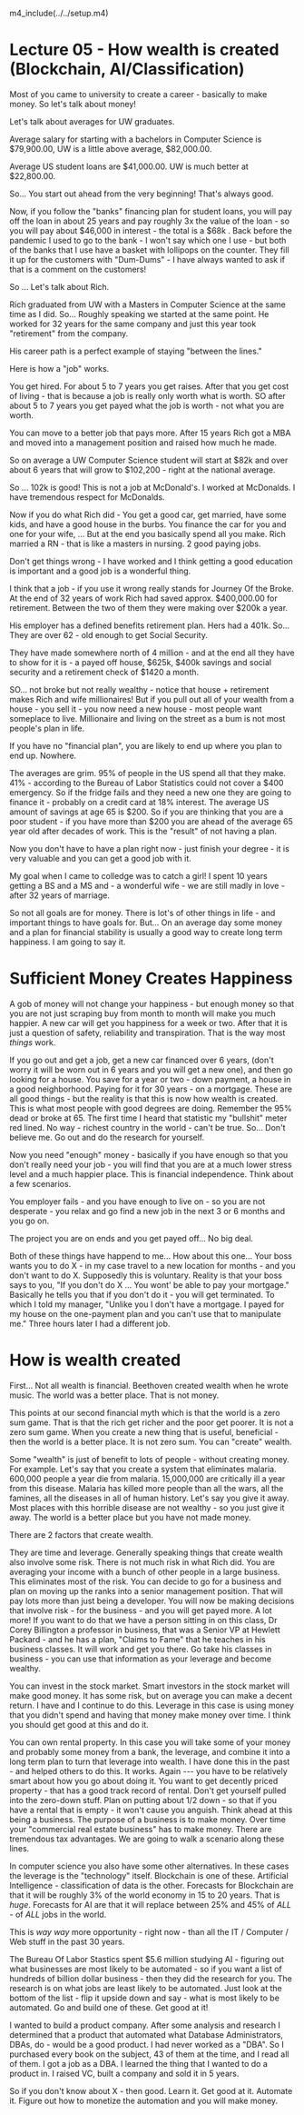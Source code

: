 m4_include(../../setup.m4)

# Lecture 05 - How wealth is created (Blockchain, AI/Classification)

Most of you came to university to create a career - basically to make money.
So let's talk about money!

Let's talk about averages for UW graduates.

Average salary for starting with a bachelors in Computer Science is $79,900.00,
UW is a little above average, $82,000.00.

Average US student loans are $41,000.00.  UW is much better at
$22,800.00.

So...  You start out ahead from the very beginning!  That's always good.

Now, if you follow the "banks" financing plan for student loans, you
will pay off the loan in about 25 years and pay roughly 3x the value
of the loan - so you will pay about $46,000 in interest - the total is 
a $68k .   Back before the pandemic I used to go to the bank - I  won't
say which one I use -  but both of the banks that I use have a basket
with lollipops on the counter.  They fill it up for the customers
with "Dum-Dums" - I have always wanted to ask if that is a comment
on the customers!

So ... Let's talk about Rich.   

Rich graduated from UW with a Masters in Computer Science at the
same time as I did.    So... Roughly speaking we started at the
same point.  He worked for 32 years for the same company and
just this year took "retirement" from the company.

His career path is a perfect example of staying "between the lines."

Here is how a "job" works.

You get hired.  For about 5 to 7 years you get raises.
After that you get cost of living - that is because a job is
really only worth what is worth.  SO after about 5 to 7 years
you get payed what the job is worth - not what you are worth.

You can move to a better job that pays more.  After 15 years
Rich got a MBA and moved into a management position and
raised how much he made.

So on average a UW Computer Science student will start at  $82k and
over about 6 years that will grow to $102,200 - right at the
national average.

So ... 102k is good!  This is not a job at McDonald's.  I worked
at McDonalds.  I have tremendous respect for McDonalds.

Now if you do what Rich did - You get a good car, get married,
have some kids, and have a good house in the burbs.  You finance the
car for you and one for your wife, ... But at the end you
basically spend all you make.  Rich married a RN - that is
like a masters in nursing.  2 good paying jobs.

Don't get things wrong - I have worked and I think getting a good
education is important and a good job is a wonderful thing.

I think that a job - if you use it wrong really stands for
Journey Of the Broke.   At the end of 32 years of work
Rich had saved approx. $400,000.00 for retirement.
Between the two of them they were making over $200k a year.

His employer has a defined benefits retirement plan.  Hers
had a 401k.  So... They  are over 62 - old enough to get
Social Security.

They have made somewhere north of 4 million - and at the end
all they have to show for it is - a payed off house, $625k,
$400k savings and social security and a retirement check
of $1420 a month.

SO... not broke but not really wealthy - notice that 
house + retirement makes Rich and wife millionaires!  But if
you pull out all of your wealth from a house - you sell it -
you now need a new house - most people want someplace to live.
Millionaire and living on the street as a bum is not most people's 
plan in life.

If you have no "financial plan", you are likely to end up where you plan to end up.
Nowhere.

The averages are grim.  95% of people in the US spend all that they make.
41% - according to the Bureau of Labor Statistics could not cover a
$400 emergency.   So if the fridge fails and they need a new one
they are going to finance it - probably on a credit card at 18% 
interest.   The average US amount of savings at age 65 is $200.
So if you are thinking that you are a poor student - if you have 
more than $200 you are ahead of the average 65 year old after
decades of work.    This is the "result" of not having a plan.

Now you don't have to have a plan right now - just finish your
degree - it is very valuable and you can get a good job with it.

My goal when I came to colledge was to catch a girl!  I spent
10 years getting a BS and a MS and - a wonderful wife - we are
still madly in love - after 32 years of marriage.

So not all goals are for money.  There is lot's of other things in
life - and important things to have goals for.  But...  On an average
day some money and a plan for financial stability is usually a good
way to create long term happiness.   I am going to say it.

# Sufficient Money Creates Happiness

A gob of money will not change your happiness - but enough money so that
you are not just scraping buy from month to month will make you
much happier.    A new car will get you happiness for a week or two.
After that it is just a question of safety, reliability and transpiration.
That is the way most *things* work.

If you go out and get a job, get a new car financed over 6 years, (don't worry it will be worn out in 6 years and you will get a new one),
and then go looking for a house.  You save for a year or two - down payment, a house in a good neighborhood.   Paying for it for
30 years - on a mortgage.   These are all good things - but the reality is that this is now how wealth is created.   This is what
most people  with good degrees are doing.  Remember the 95% dead or broke at 65.  The first time I heard that statistic
my "bullshit" meter red lined.  No way - richest country in the world - can't be true.  So... Don't believe me.
Go out and do the research for yourself.

Now you need "enough" money - basically if you have enough so that you don't really need your job - you will find that
you are at a much lower stress level and a much happier place.  This is financial independence.   Think about a few scenarios.

You employer fails - and you have enough to live on - so you are not desperate - you relax and go find a new job in the
next 3 or 6 months and you go on.

The project you are on ends and you get payed off...  No big deal.

Both of these things have happend to me...  How about this one...  Your boss wants you to do X - in my case travel to 
a new location for months - and you don't want to do X.  Supposedly this is voluntary.  Reality is that your
boss says to you, "If you don't do X ... You wont' be able to pay your mortgage."  Basically he tells you that
if you don't do it - you will get terminated.   To which I told my manager, "Unlike you I don't have a mortgage.
I payed for my house on the one-payment plan and you can't use that to manipulate me."  Three hours later I had
a different job.

# How is wealth created

First... Not all wealth is financial.  Beethoven  created wealth when he wrote music.  The world was a better place.
That is not money.

This points at our second financial myth which is that the world is a zero sum game.  That is that the rich get richer and the poor get poorer.
It is not a zero sum game.   When you create a new thing that is useful, beneficial - then the world is a better place.  It is not zero sum.
You can "create" wealth.

Some "wealth" is just of benefit to lots of people - without creating money.  For example.  Let's say that you create a system
that eliminates malaria.  600,000 people a year die from malaria.   15,000,000 are critically ill a year from this disease.
Malaria has killed more people than all the wars, all the famines, all the diseases in all of human history.
Let's say you give it away.   Most places with this horrible disease are not wealthy - so you just give it away.  The world is
a better place but you have not made money.

There are 2 factors that create wealth.

They are time and leverage.  Generally speaking things that create wealth also involve some risk.
There is not much risk in what Rich did.  You are averaging your income with a bunch of other people
in a large business.  This eliminates most of the risk.  You can decide to go for a business and
plan on moving up the ranks into a senior management position.  That will pay lots more than just
being a developer.  You will now be making decisions that involve risk - for the business - and you will get payed more.
A lot more!  If you want to do that we have a person sitting in on this class, Dr Corey Billington a professor
in business, that was a Senior VP at Hewlett Packard - and he has a plan, "Claims to Fame" that he teaches
in his business classes.  It will work and get you there.  Go take his classes in business - you can
use that information as your leverage and become wealthy.

You can invest in the stock market.  Smart investors in the stock market will make good money.  It has some risk,
but on average you can make a decent return.  I have and I continue to do this.  Leverage in this case
is using money that you didn't spend and having that money make money over time.   I think you should
get good at this and do it.

You can own rental property.  In this case you will take some of your money and probably some money
from a bank, the leverage, and combine it into a long term plan to turn that leverage into wealth.
I have done this in the past - and helped others to do this. It works.  Again --- you have to be
relatively smart about how you go about doing it.   You want to get decently priced property - that has
a good track record of rental.   Don't get yourself pulled into the zero-down stuff.   Plan on putting
about 1/2 down - so that if you have a rental that is empty - it won't cause you anguish.  Think ahead
at this being a business.   The purpose of a business is to make money.  Over time your "commercial real estate business"
has to make money.  There are tremendous tax advantages.   We are going to walk a scenario along these lines.

In computer science you also have some other alternatives.
In these cases the leverage is the "technology" itself.  Blockchain is one of these.  Artificial Intelligence - classification of
data is the other.  Forecasts for Blockchain are that it will be roughly 3% of the world economy in 15 to 20 years.  That is
*huge*.    Forecasts for AI are that it will replace between 25% and 45% of *ALL* - of *ALL* jobs in the world.

This is *way way* more opportunity - right now - than all the IT / Computer  / Web stuff in the past 30 years.

The Bureau Of Labor Stastics spent	$5.6 million studying AI -  figuring out what businesses are most likely to 
be automated - so if you want a list of hundreds of billion dollar business - then they did the research for you.
The research is on what jobs are least likely to be automated.  Just look at the bottom of the list - flip it upside
down and say - what is most likely to be automated.   Go and build one of these.  Get good at it!

I wanted to build a product company.   After some analysis and research I determined that a product that automated what Database Administrators, DBAs, do - would be a good product.
I had never worked as a "DBA".  So I purchased every book on the subject, 43 of them at the time, and I read all of them.   I got a job as a DBA.  I learned the thing that I 
wanted to do a product in.  I raised VC, built a company and sold it in 5 years.

So if you don't know about X - then good.  Learn it.  Get good at it.  Automate it.  Figure out how to monetize the automation and you will make money.





















